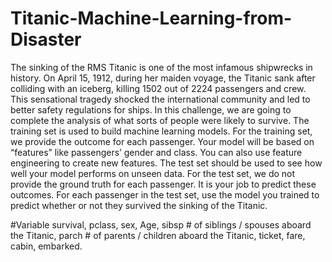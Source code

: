# Titanic-Machine-Learning-from-Disaster
The sinking of the RMS Titanic is one of the most infamous shipwrecks in history.  On April 15, 1912, during her maiden voyage, the Titanic sank after colliding with an iceberg, killing 1502 out of 2224 passengers and crew. This sensational tragedy shocked the international community and led to better safety regulations for ships.
In this challenge, we are going to complete the analysis of what sorts of people were likely to survive.
The training set is used to build machine learning models. For the training set, we provide the outcome for each passenger. Your model will be based on “features” like passengers’ gender and class. You can also use feature engineering to create new features.
The test set should be used to see how well your model performs on unseen data. For the test set, we do not provide the ground truth for each passenger. It is your job to predict these outcomes. For each passenger in the test set, use the model you trained to predict whether or not they survived the sinking of the Titanic.

#Variable
survival, pclass, sex, Age, sibsp	# of siblings / spouses aboard the Titanic, parch	# of parents / children aboard the Titanic, ticket, fare, cabin, embarked.
